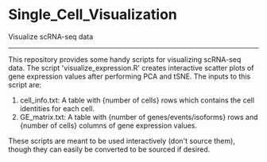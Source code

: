 # Single_Cell_Visualization
Visualize scRNA-seq data

---

This repository provides some handy scripts for visualizing scRNA-seq data. The script 'visualize_expression.R' creates interactive scatter plots of gene expression values after performing PCA and tSNE. The inputs to this script are:

1. cell_info.txt: A table with {number of cells} rows which contains the cell identities for each cell.
2. GE_matrix.txt: A table with {number of genes/events/isoforms} rows and {number of cells} columns of gene expression values.

These scripts are meant to be used interactively (don't source them), though they can easily be converted to be sourced if desired.
